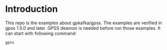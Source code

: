 # Introduction
This repo is the examples about gpkafka/gpss. The examples are verified in gpss 1.5.0 and later.
GPSS deamon is needed before run those examples. It can start with following command:
```bash
gpss
```